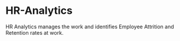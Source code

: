 # HR-Analytics
HR Analytics manages the work and identifies Employee Attrition and Retention rates at work.
